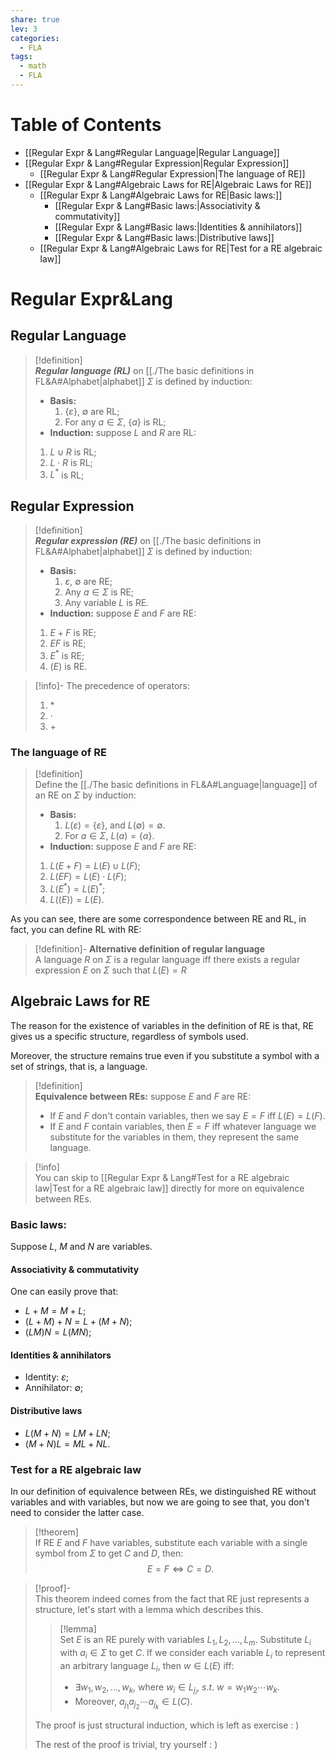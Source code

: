 ```yaml
---  
share: true  
lev: 3  
categories:  
  - FLA  
tags:  
  - math  
  - FLA  
---  
```

  
  
# Table of Contents  
  
- [[Regular Expr & Lang#Regular Language|Regular Language]]  
- [[Regular Expr & Lang#Regular Expression|Regular Expression]]  
	- [[Regular Expr & Lang#Regular Expression|The language of RE]]  
- [[Regular Expr & Lang#Algebraic Laws for RE|Algebraic Laws for RE]]  
	- [[Regular Expr & Lang#Algebraic Laws for RE|Basic laws:]]  
		- [[Regular Expr & Lang#Basic laws:|Associativity & commutativity]]  
		- [[Regular Expr & Lang#Basic laws:|Identities & annihilators]]  
		- [[Regular Expr & Lang#Basic laws:|Distributive laws]]  
	- [[Regular Expr & Lang#Algebraic Laws for RE|Test for a RE algebraic law]]  
  
  
# Regular Expr&Lang   
## Regular Language  
  
>[!definition]  
>***Regular language (RL)*** on [[./The basic definitions in FL&A#Alphabet|alphabet]] $\Sigma$ is defined by induction:  
>- **Basis:**  
>   1. $\{\varepsilon\}$, $\emptyset$ are RL;  
>   2. For any $a\in\Sigma$, $\{a\}$ is RL;  
>- **Induction:** suppose $L$ and $R$ are RL:  
>  1. $L\cup R$ is RL;  
>  2. $L\cdot R$ is RL;  
>  3. $L^*$ is RL;  
  
## Regular Expression  
  
>[!definition]  
>***Regular expression (RE)*** on [[./The basic definitions in FL&A#Alphabet|alphabet]] $\Sigma$ is defined by induction:  
>- **Basis:**  
>   1. $\varepsilon$, $\emptyset$ are RE;  
>   2. Any $a\in\Sigma$ is RE;  
>   3. Any variable $L$ is RE.  
>- **Induction:** suppose $E$ and $F$ are RE:  
>  1. $E+F$ is RE;  
>  2. $EF$ is RE;  
>  3. $E^*$ is RE;  
>  4. $(E)$ is RE.  
  
>[!info]- The precedence of operators:  
>1. $*$  
>2. $\cdot$  
>3. $+$  
  
### The language of RE  
  
>[!definition]  
>Define the [[./The basic definitions in FL&A#Language|language]] of an RE on $\Sigma$ by induction:  
>- **Basis:**  
>   1. $L(\varepsilon)=\{\varepsilon\}$, and $L(\emptyset)=\emptyset$.  
>   2. For $a\in \Sigma$, $L(a)=\{a\}$.  
>- **Induction:** suppose $E$ and $F$ are RE:  
>  1. $L(E+F)=L(E)\cup L(F)$;  
>  2. $L(EF)=L(E)\cdot L(F)$;  
>  3. $L(E^*)=L(E)^*$;  
>  4. $L((E))=L(E)$.  
  
As you can see, there are some correspondence between RE and RL, in fact, you can define RL with RE:  
  
>[!definition]- **Alternative definition of regular language**  
>A language $R$ on $\Sigma$ is a regular language iff there exists a regular expression $E$ on $\Sigma$ such that $L(E)=R$  
  
## Algebraic Laws for RE  
  
The reason for the existence of variables in the definition of RE is that, RE gives us a specific structure, regardless of symbols used.  
  
Moreover, the structure remains true even if you substitute a symbol with a set of strings, that is, a language.  
  
>[!definition]   
>**Equivalence between REs:** suppose $E$ and $F$ are RE:  
>- If $E$ and $F$ don't contain variables, then we say $E=F$ iff $L(E)=L(F)$.  
>- If $E$ and $F$ contain variables, then $E=F$ iff whatever language we substitute for the variables in them, they represent the same language.  
  
>[!info]  
>You can skip to [[Regular Expr & Lang#Test for a RE algebraic law|Test for a RE algebraic law]] directly for more on equivalence between REs.  
  
### Basic laws:  
  
Suppose $L$, $M$ and $N$ are variables.  
  
#### Associativity & commutativity  
  
One can easily prove that:  
- $L+M=M+L$;  
- $(L+M)+N=L+(M+N)$;  
- $(LM)N=L(MN)$;  
  
#### Identities & annihilators  
  
- Identity: $\varepsilon$;  
- Annihilator: $\emptyset$;  
  
#### Distributive laws  
  
- $L(M+N)=LM+LN$;  
- $(M+N)L=ML+NL$.  
  
### Test for a RE algebraic law  
  
In our definition of equivalence between REs, we distinguished RE without variables and with variables, but now we are going to see that, you don't need to consider the latter case.  
  
>[!theorem]  
>If RE $E$ and $F$ have variables, substitute each variable with a single symbol from $\Sigma$ to get $C$ and $D$, then:  
>$$E=F\iff C=D.$$  
  
>[!proof]-  
>This theorem indeed comes from the fact that RE just represents a structure, let's start with a lemma which describes this.  
>>[!lemma]  
>>Set $E$ is an RE purely with variables $L_1,L_2,\ldots,L_m$. Substitute $L_i$ with $a_i\in\Sigma$ to get $C$. If we consider each variable $L_i$ to represent an arbitrary language $L_i$, then $w\in L(E)$ iff:  
>> - $\exists w_1,w_2,\ldots,w_k$, where $w_i\in L_{j_i}$, $s.t.\ w=w_1w_2\cdots w_k$.  
>> - Moreover, $a_{j_1}a_{j_2}\cdots a_{j_k}\in L(C)$.  
>  
>The proof is just structural induction, which is left as exercise : )  
>  
>The rest of the proof is trivial, try yourself : )  
  
